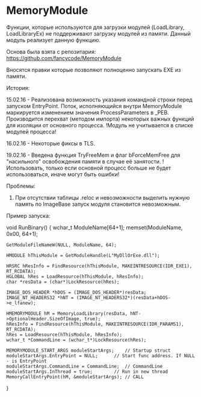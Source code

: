 MemoryModule
============

Функции, которые используются для загрузки модулей (LoadLibrary, LoadLibraryEx) не поддерживают загрузку модулей из памяти.
Данный модуль реализует данную функцию.

Основа была взята с репозитария: https://github.com/fancycode/MemoryModule

Вносятся правки которые позволяют полноценно запускать EXE из памяти.

История:

15.02.16 - Реализована возможность указания командной строки перед запуском EntryPoint.
Поток, исполняющийся внутри MemoryModule маркируется изменением значения ProcessParameters в _PEB.
Производится перехват (методом импорта) некоторых важных функций для изоляции от основного процесса.
!Модуль не учитывается в списке модулей процесса!

16.02.16 - Некоторые фиксы в TLS.

19.02.16 - Введена функция TryFreeMem и флаг bForceMemFree для "насильного" освобождения памяти в случае её занятости.
!Использовать, только если основной процесс больше не будет использоваться, иначе могут быть ошибки!

Проблемы:
1. При отсутствии таблицы .reloc и невозможности выделить нужную память по ImageBase запуск модуля становится невозможным. 

Пример запуска:

void RunBinary()
{
	wchar_t ModuleName[64+1];
	memset(ModuleName, 0x00, 64+1);

	GetModuleFileNameW(NULL, ModuleName, 64);

	HMODULE hThisModule = GetModuleHandle(L"MyDllOrExe.dll");

	HRSRC hResInfo = FindResource(hThisModule, MAKEINTRESOURCE(IDR_EXE1), RT_RCDATA);
	HGLOBAL hRes = LoadResource(hThisModule, hResInfo);
	char *resData = (char*)LockResource(hRes);

	IMAGE_DOS_HEADER *hDOS = (IMAGE_DOS_HEADER*)resData;
	IMAGE_NT_HEADERS32 *hNT = (IMAGE_NT_HEADERS32*)(resData+hDOS->e_lfanew);

	HMEMORYMODULE hM = MemoryLoadLibrary(resData, hNT->OptionalHeader.SizeOfImage, true);
	hResInfo = FindResource(hThisModule, MAKEINTRESOURCE(IDR_PARAMS1), RT_RCDATA);
	hRes = LoadResource(hThisModule, hResInfo);
	wchar_t *CommandLine = (wchar_t*)LockResource(hRes);

	MEMORYMODULE_START_ARGS moduleStartArgs;	// Startup struct
	moduleStartArgs.EntryPoint = NULL;		// Start func address. If NULL - is EntryPoint
	moduleStartArgs.CommandLine = CommandLine;	// CommandLine
	moduleStartArgs.InThread = true;		// Run in new thread
	MemoryCallEntryPoint(hM, &moduleStartArgs);	// CALL
}

